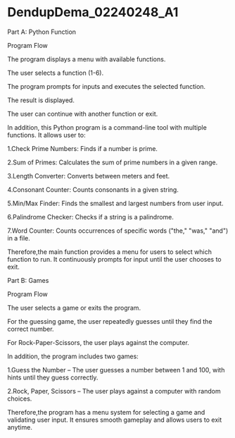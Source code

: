 # DendupDema_02240248_A1
Part A: Python Function

Program Flow

The program displays a menu with available functions.

The user selects a function (1-6).

The program prompts for inputs and executes the selected function.

The result is displayed.

The user can continue with another function or exit.

In addition, this Python program is a command-line tool with multiple functions. It allows user to:

1.Check Prime Numbers: Finds if a number is prime.

2.Sum of Primes: Calculates the sum of prime numbers in a given range.

3.Length Converter: Converts between meters and feet.

4.Consonant Counter: Counts consonants in a given string.

5.Min/Max Finder: Finds the smallest and largest numbers from user input.

6.Palindrome Checker: Checks if a string is a palindrome.

7.Word Counter: Counts occurrences of specific words ("the," "was," "and") in a file.

Therefore,the main function provides a menu for users to select which function to run. It continuously prompts for input until the user chooses to exit.





Part B: Games

Program Flow

The user selects a game or exits the program.

For the guessing game, the user repeatedly guesses until they find the correct number.

For Rock-Paper-Scissors, the user plays against the computer.

In addition, the program includes two games:

1.Guess the Number – The user guesses a number between 1 and 100, with hints until they guess correctly.

2.Rock, Paper, Scissors – The user plays against a computer with random choices.

Therefore,the program has a menu system for selecting a game and validating user input. It ensures smooth gameplay and allows users to exit anytime.
